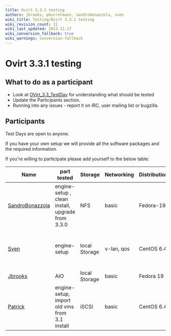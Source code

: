 ```yaml
---
title: Ovirt 3.3.1 testing
authors: jbrooks, phurrelmann, sandrobonazzola, sven
wiki_title: Testing/Ovirt 3.3.1 testing
wiki_revision_count: 11
wiki_last_updated: 2013-11-17
wiki_conversion_fallback: true
wiki_warnings: conversion-fallback
---
```


# Ovirt 3.3.1 testing

## What to do as a participant

*   Look at [OVirt_3.3_TestDay](OVirt_3.3_TestDay) for understanding what should be tested
*   Update the Participants section.
*   Running into any issues - report it on IRC, user mailing list or bugzilla.

## Participants

Test Days are open to anyone.

If you have your own setup we will provide all the software packages and the required information.

If you're willing to participate please add yourself to the below table:

| Name | part tested | Storage | Networking | Distribution | Bugs |
| --- | --- | --- | --- | --- | --- |
| [SandroBonazzola](/User:SandroBonazzola "User:SandroBonazzola") | engine-setup , clean install, upgrade from 3.3.0 | NFS | basic | Fedora-19 | |
| [Sven](/User:Sven "User:Sven") | engine-setup | local Storage | v-lan, qos | CentOS 6.4 | [BZ 1023739](http://bugzilla.redhat.com/1023739) [BZ 1029584](http://bugzilla.redhat.com/1029584) [BZ 1029885](http://bugzilla.redhat.com/1029885) |
| [Jbrooks](/User:Jbrooks "User:Jbrooks") | AIO | local Storage | basic | Fedora 19 | |
| [Patrick](/User:Phurrelmann "User:Phurrelmann") | engine-setup, import old vms from 3.1 install | iSCSI | basic | CentOS 6.4 | [BZ 1029792](http://bugzilla.redhat.com/1029792) |
